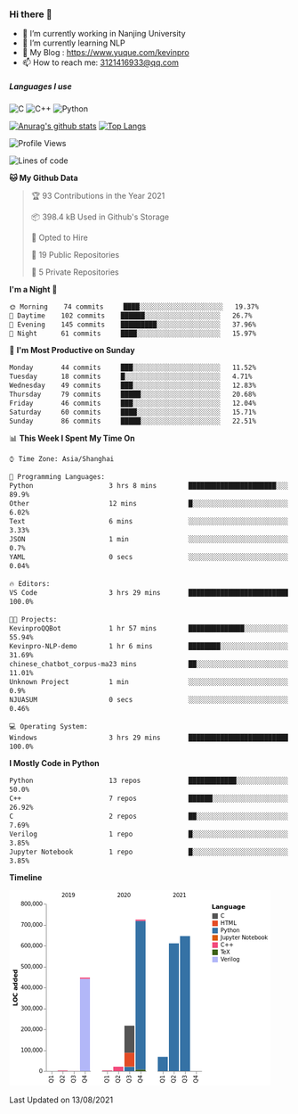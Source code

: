 ### Hi there 👋

- 🔭 I’m currently working in Nanjing University
- 🌱 I’m currently learning NLP
- 👯 My Blog : https://www.yuque.com/kevinpro
- 📫 How to reach me: 3121416933@qq.com

##### Languages I use
![C](https://img.shields.io/badge/-C-000000?style=flat&logo=c)
![C++](https://img.shields.io/badge/-C++-000000?style=flat&logo=c%2B%2B)
![Python](https://img.shields.io/badge/-Python-000000?style=flat&logo=python)

[![Anurag's github stats](https://github-readme-stats.vercel.app/api?username=Ricardokevins)](https://github.com/anuraghazra/github-readme-stats)
[![Top Langs](https://github-readme-stats.vercel.app/api/top-langs/?username=Ricardokevins)](https://github.com/anuraghazra/github-readme-stats)

<!--START_SECTION:waka-->
![Profile Views](http://img.shields.io/badge/Profile%20Views-1-blue)

![Lines of code](https://img.shields.io/badge/From%20Hello%20World%20I%27ve%20Written-2.7%20million%20lines%20of%20code-blue)

**🐱 My Github Data** 

> 🏆 93 Contributions in the Year 2021
 > 
> 📦 398.4 kB Used in Github's Storage 
 > 
> 💼 Opted to Hire
 > 
> 📜 19 Public Repositories 
 > 
> 🔑 5 Private Repositories  
 > 
**I'm a Night 🦉** 

```text
🌞 Morning    74 commits     ████░░░░░░░░░░░░░░░░░░░░░   19.37% 
🌆 Daytime    102 commits    ██████░░░░░░░░░░░░░░░░░░░   26.7% 
🌃 Evening    145 commits    █████████░░░░░░░░░░░░░░░░   37.96% 
🌙 Night      61 commits     ████░░░░░░░░░░░░░░░░░░░░░   15.97%

```
📅 **I'm Most Productive on Sunday** 

```text
Monday       44 commits     ███░░░░░░░░░░░░░░░░░░░░░░   11.52% 
Tuesday      18 commits     █░░░░░░░░░░░░░░░░░░░░░░░░   4.71% 
Wednesday    49 commits     ███░░░░░░░░░░░░░░░░░░░░░░   12.83% 
Thursday     79 commits     █████░░░░░░░░░░░░░░░░░░░░   20.68% 
Friday       46 commits     ███░░░░░░░░░░░░░░░░░░░░░░   12.04% 
Saturday     60 commits     ████░░░░░░░░░░░░░░░░░░░░░   15.71% 
Sunday       86 commits     █████░░░░░░░░░░░░░░░░░░░░   22.51%

```


📊 **This Week I Spent My Time On** 

```text
⌚︎ Time Zone: Asia/Shanghai

💬 Programming Languages: 
Python                   3 hrs 8 mins        ██████████████████████░░░   89.9% 
Other                    12 mins             █░░░░░░░░░░░░░░░░░░░░░░░░   6.02% 
Text                     6 mins              ░░░░░░░░░░░░░░░░░░░░░░░░░   3.33% 
JSON                     1 min               ░░░░░░░░░░░░░░░░░░░░░░░░░   0.7% 
YAML                     0 secs              ░░░░░░░░░░░░░░░░░░░░░░░░░   0.04%

🔥 Editors: 
VS Code                  3 hrs 29 mins       █████████████████████████   100.0%

🐱‍💻 Projects: 
KevinproQQBot            1 hr 57 mins        ██████████████░░░░░░░░░░░   55.94% 
Kevinpro-NLP-demo        1 hr 6 mins         ████████░░░░░░░░░░░░░░░░░   31.69% 
chinese_chatbot_corpus-ma23 mins             ██░░░░░░░░░░░░░░░░░░░░░░░   11.01% 
Unknown Project          1 min               ░░░░░░░░░░░░░░░░░░░░░░░░░   0.9% 
NJUASUM                  0 secs              ░░░░░░░░░░░░░░░░░░░░░░░░░   0.46%

💻 Operating System: 
Windows                  3 hrs 29 mins       █████████████████████████   100.0%

```

**I Mostly Code in Python** 

```text
Python                   13 repos            ████████████░░░░░░░░░░░░░   50.0% 
C++                      7 repos             ██████░░░░░░░░░░░░░░░░░░░   26.92% 
C                        2 repos             ██░░░░░░░░░░░░░░░░░░░░░░░   7.69% 
Verilog                  1 repo              █░░░░░░░░░░░░░░░░░░░░░░░░   3.85% 
Jupyter Notebook         1 repo              █░░░░░░░░░░░░░░░░░░░░░░░░   3.85%

```


**Timeline**

![Chart not found](https://raw.githubusercontent.com/Ricardokevins/Ricardokevins/master/charts/bar_graph.png) 


 Last Updated on 13/08/2021
<!--END_SECTION:waka-->
